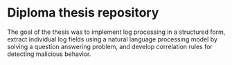 # Diploma thesis repository
The goal of the thesis was to implement log processing in a structured form, extract individual log fields using a natural language processing model by solving a question answering problem, and develop correlation rules for detecting malicious behavior.
